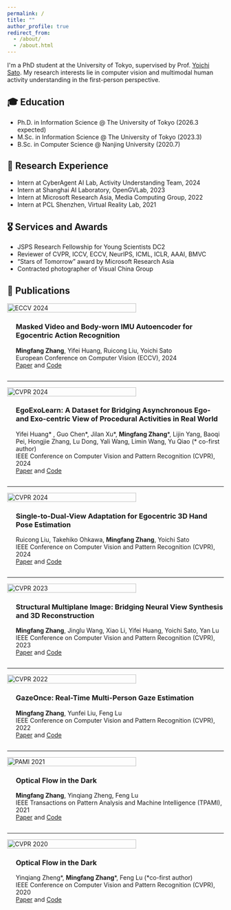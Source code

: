 ```yaml
---
permalink: /
title: ""
author_profile: true
redirect_from: 
  - /about/
  - /about.html
---
```


I'm a PhD student at the University of Tokyo, supervised by Prof. [Yoichi Sato](https://sites.google.com/ut-vision.org/ysato/). My research interests lie in computer vision and multimodal human activity understanding in the first-person perspective.

## 🎓 Education
* Ph.D. in Information Science @ The University of Tokyo (2026.3 expected)
* M.Sc. in Information Science @ The University of Tokyo (2023.3)
* B.Sc. in Computer Science @ Nanjing University (2020.7)

## 🔬 Research Experience
* Intern at CyberAgent AI Lab, Activity Understanding Team, 2024
* Intern at Shanghai AI Laboratory, OpenGVLab, 2023
* Intern at Microsoft Research Asia, Media Computing Group, 2022
* Intern at PCL Shenzhen, Virtual Reality Lab, 2021

## 🎖️ Services and Awards
* JSPS Research Fellowship for Young Scientists DC2
* Reviewer of CVPR, ICCV, ECCV, NeurIPS, ICML, ICLR, AAAI, BMVC
* “Stars of Tomorrow” award by Microsoft Research Asia
* Contracted photographer of Visual China Group


## 📄 Publications

<div style="display: flex; flex-wrap: wrap; align-items: center;">
    <div style="flex: 1 1 300px;">
        <img src="../images/papers/eccv24_mae.jpeg" alt="ECCV 2024" style="width: 100%; max-width: 300px;"/>
    </div>
    <div style="flex: 1 1 300px; margin-left: 20px;">
        <h3>Masked Video and Body-worn IMU Autoencoder for Egocentric Action Recognition</h3>
        <p><b>Mingfang Zhang</b>, Yifei Huang, Ruicong Liu, Yoichi Sato <br> European Conference on Computer Vision (ECCV), 2024 <br> <a href="http://www.arxiv.org/pdf/2407.06628">Paper</a> and <a href="https://github.com/mf-zhang/IMU-Video-MAE">Code</a></p>
    </div>
</div>

---

<div style="display: flex; flex-wrap: wrap; align-items: center;">
    <div style="flex: 1 1 300px;">
        <img src="../images/papers/cvpr24_egoexo.jpeg" alt="CVPR 2024" style="width: 100%; max-width: 300px;"/>
    </div>
    <div style="flex: 1 1 300px; margin-left: 20px;">
        <h3>EgoExoLearn: A Dataset for Bridging Asynchronous Ego- and Exo-centric View of Procedural Activities in Real World</h3>
        <p>Yifei Huang* , Guo Chen*, Jilan Xu*, <b>Mingfang Zhang</b>*, Lijin Yang, Baoqi Pei, Hongjie Zhang, Lu Dong, Yali Wang, Limin Wang, Yu Qiao (* co-first author) <br> IEEE Conference on Computer Vision and Pattern Recognition (CVPR), 2024 <br> <a href="https://arxiv.org/pdf/2403.16182.pdf">Paper</a> and <a href="https://github.com/OpenGVLab/EgoExoLearn">Code</a></p>
    </div>
</div>

---

<div style="display: flex; flex-wrap: wrap; align-items: center;">
    <div style="flex: 1 1 300px;">
        <img src="../images/papers/cvpr24_hand.jpeg" alt="CVPR 2024" style="width: 100%; max-width: 300px;"/>
    </div>
    <div style="flex: 1 1 300px; margin-left: 20px;">
        <h3>Single-to-Dual-View Adaptation for Egocentric 3D Hand Pose Estimation</h3>
        <p>Ruicong Liu, Takehiko Ohkawa, <b>Mingfang Zhang</b>, Yoichi Sato <br> IEEE Conference on Computer Vision and Pattern Recognition (CVPR), 2024 <br> <a href="https://arxiv.org/pdf/2403.04381.pdf">Paper</a> and <a href="https://github.com/ut-vision/S2DHand">Code</a></p>
    </div>
</div>

---

<div style="display: flex; flex-wrap: wrap; align-items: center;">
    <div style="flex: 1 1 300px;">
        <img src="../images/papers/cvpr23_mpi.jpeg" alt="CVPR 2023" style="width: 100%; max-width: 300px;"/>
    </div>
    <div style="flex: 1 1 300px; margin-left: 20px;">
        <h3>Structural Multiplane Image: Bridging Neural View Synthesis and 3D Reconstruction</h3>
        <p><b>Mingfang Zhang</b>, Jinglu Wang, Xiao Li, Yifei Huang, Yoichi Sato, Yan Lu <br> IEEE Conference on Computer Vision and Pattern Recognition (CVPR), 2023 <br> <a href="https://arxiv.org/pdf/2303.05937.pdf">Paper</a> and <a href="https://github.com/mf-zhang/Structural-MPI">Code</a></p>
    </div>
</div>

---

<div style="display: flex; flex-wrap: wrap; align-items: center;">
    <div style="flex: 1 1 300px;">
        <img src="../images/papers/cvpr22_gaze.jpeg" alt="CVPR 2022" style="width: 100%; max-width: 300px;"/>
    </div>
    <div style="flex: 1 1 300px; margin-left: 20px;">
        <h3>GazeOnce: Real-Time Multi-Person Gaze Estimation</h3>
        <p><b>Mingfang Zhang</b>, Yunfei Liu, Feng Lu <br> IEEE Conference on Computer Vision and Pattern Recognition (CVPR), 2022 <br> <a href="https://arxiv.org/abs/2204.09480">Paper</a> and <a href="https://github.com/mf-zhang/GazeOnce">Code</a></p>
    </div>
</div>

---

<div style="display: flex; flex-wrap: wrap; align-items: center;">
    <div style="flex: 1 1 300px;">
        <img src="../images/papers/pami21_dark.jpeg" alt="PAMI 2021" style="width: 100%; max-width: 300px;"/>
    </div>
    <div style="flex: 1 1 300px; margin-left: 20px;">
        <h3>Optical Flow in the Dark</h3>
        <p><b>Mingfang Zhang</b>, Yinqiang Zheng, Feng Lu <br> IEEE Transactions on Pattern Analysis and Machine Intelligence (TPAMI), 2021 <br> <a href="https://ieeexplore.ieee.org/document/9626625">Paper</a> and <a href="https://github.com/mf-zhang/Optical-Flow-in-the-Dark">Code</a></p>
    </div>
</div>

---

<div style="display: flex; flex-wrap: wrap; align-items: center;">
    <div style="flex: 1 1 300px;">
        <img src="../images/papers/cvpr20_dark.jpeg" alt="CVPR 2020" style="width: 100%; max-width: 300px;"/>
    </div>
    <div style="flex: 1 1 300px; margin-left: 20px;">
        <h3>Optical Flow in the Dark</h3>
        <p>Yinqiang Zheng*, <b>Mingfang Zhang</b>*, Feng Lu (*co-first author) <br> 
        IEEE Conference on Computer Vision and Pattern Recognition (CVPR), 2020  <br>  <a href="http://openaccess.thecvf.com/content_CVPR_2020/papers/Zheng_Optical_Flow_in_the_Dark_CVPR_2020_paper.pdf">Paper</a> and <a href="https://github.com/mf-zhang/Optical-Flow-in-the-Dark">Code</a></p>
    </div>
</div>




<!-- Google tag (gtag.js) -->
<script async src="https://www.googletagmanager.com/gtag/js?id=G-H5PY7PJR9Q"></script>
<script>
  window.dataLayer = window.dataLayer || [];
  function gtag(){dataLayer.push(arguments);}
  gtag('js', new Date());

  gtag('config', 'G-H5PY7PJR9Q');
</script>

